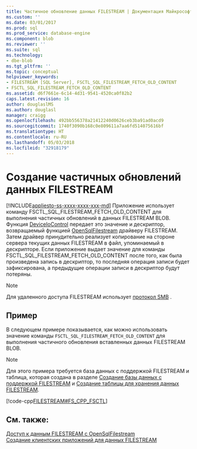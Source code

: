 ```yaml
---
title: Частичное обновление данных FILESTREAM | Документация Майкрософт
ms.custom: ''
ms.date: 03/01/2017
ms.prod: sql
ms.prod_service: database-engine
ms.component: blob
ms.reviewer: ''
ms.suite: sql
ms.technology:
- dbe-blob
ms.tgt_pltfrm: ''
ms.topic: conceptual
helpviewer_keywords:
- FILESTREAM [SQL Server], FSCTL_SQL_FILESTREAM_FETCH_OLD_CONTENT
- FSCTL_SQL_FILESTREAM_FETCH_OLD_CONTENT
ms.assetid: d6f7661e-6c14-4d31-9541-4520ca0f82b2
caps.latest.revision: 16
author: douglaslMS
ms.author: douglasl
manager: craigg
ms.openlocfilehash: 492bb556378a21412240d0626ceb3ba91ad0acd9
ms.sourcegitcommit: 1740f3090b168c0e809611a7aa6fd514075616bf
ms.translationtype: HT
ms.contentlocale: ru-RU
ms.lasthandoff: 05/03/2018
ms.locfileid: "32918179"
---
```

# <a name="make-partial-updates-to-filestream-data"></a>Создание частичных обновлений данных FILESTREAM
[!INCLUDE[appliesto-ss-xxxx-xxxx-xxx-md](../../includes/appliesto-ss-xxxx-xxxx-xxx-md.md)]
  Приложение использует команду FSCTL_SQL_FILESTREAM_FETCH_OLD_CONTENT для выполнения частичных обновлений в данных FILESTREAM BLOB. Функция [DeviceIoControl](http://go.microsoft.com/fwlink/?LinkId=105527) передает это значение и дескриптор, возвращаемый функцией [OpenSqlFilestream](../../relational-databases/blob/access-filestream-data-with-opensqlfilestream.md) драйверу FILESTREAM. Затем драйвер принудительно реализует копирование на стороне сервера текущих данных FILESTREAM в файл, упоминаемый в дескрипторе. Если приложение выдает значение для команды FSCTL_SQL_FILESTREAM_FETCH_OLD_CONTENT после того, как была произведена запись в дескриптор, то последняя операция записи будет зафиксирована, а предыдущие операции записи в дескриптор будут потеряны.  
  
> [!NOTE]  
>  Для удаленного доступа FILESTREAM использует [протокол SMB](http://go.microsoft.com/fwlink/?LinkId=112454) .  
  
## <a name="example"></a>Пример  
 В следующем примере показывается, как можно использовать значение команды `FSCTL_SQL_FILESTREAM_FETCH_OLD_CONTENT` для выполнения частичного обновления вставленных данных FILESTREAM BLOB.  
  
> [!NOTE]  
>  Для этого примера требуется база данных с поддержкой FILESTREAM и таблица, которая создана в разделе [Создание базы данных с поддержкой FILESTREAM](../../relational-databases/blob/create-a-filestream-enabled-database.md) и [Создание таблицы для хранения данных FILESTREAM](../../relational-databases/blob/create-a-table-for-storing-filestream-data.md).  
  
 [!code-cpp[FILESTREAM#FS_CPP_FSCTL](../../relational-databases/blob/codesnippet/cpp/make-partial-updates-to-_1.cpp)]  
  
## <a name="see-also"></a>См. также:  
 [Доступ к данным FILESTREAM с OpenSqlFilestream](../../relational-databases/blob/access-filestream-data-with-opensqlfilestream.md)   
 [Создание клиентских приложений для данных FILESTREAM](../../relational-databases/blob/create-client-applications-for-filestream-data.md)  
  
  
